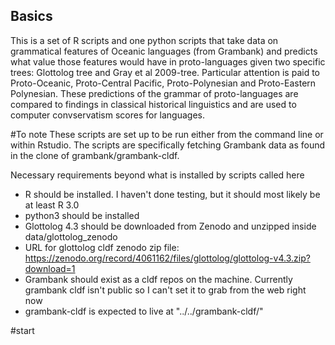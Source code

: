 ## Basics

This is a set of R scripts and one python scripts that take data on grammatical features of Oceanic languages (from Grambank) and predicts what value those features would have in proto-languages given two specific trees: Glottolog tree and Gray et al 2009-tree. Particular attention is paid to Proto-Oceanic, Proto-Central Pacific, Proto-Polynesian and Proto-Eastern Polynesian. These predictions of the grammar of proto-languages are compared to findings in classical historical linguistics and are used to computer convservatism scores for languages.

#To note
These scripts are set up to be run either from the command line or within Rstudio. The scripts are specifically fetching Grambank data as found in the clone of grambank/grambank-cldf.

Necessary requirements beyond what is installed by scripts called here

*  R should be installed. I haven't done testing, but it should most likely be at least R 3.0
*  python3 should be installed
*  Glottolog 4.3 should be downloaded from Zenodo and unzipped inside data/glottolog_zenodo
*  URL for glottolog cldf zenodo zip file: https://zenodo.org/record/4061162/files/glottolog/glottolog-v4.3.zip?download=1
*  Grambank should exist as a cldf repos on the machine. Currently grambank cldf isn't public so I can't set it to grab from the web right now
*  grambank-cldf is expected to live at "../../grambank-cldf/"




#start
